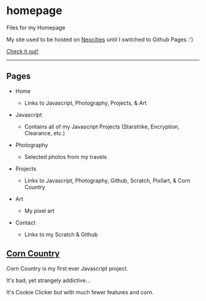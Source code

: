 # homepage

Files for my Homepage

My site used to be hosted on [Neocities](https://neocities.org) until I switched to Github Pages :')

[Check it out!](https://greybeard42.github.io)

---

## Pages

- Home
  - Links to Javascript, Photography, Projects, & Art

- Javascript
  - Contains all of my Javascript Projects (Starstrike, Encryption, Clearance, etc.)

- Photography
  - Selected photos from my travels

- Projects
  - Links to Javascript, Photography, Github, Scratch, Pixilart, & Corn Country

- Art
  - My pixel art

- Contact
  - Links to my Scratch & Github

## [Corn Country](https://greybeard42.neocities.org/corncountry/game)

Corn Country is my first ever Javascript project.

It's bad, yet strangely addictive...

It's Cookie Clicker but with much fewer features and corn.
